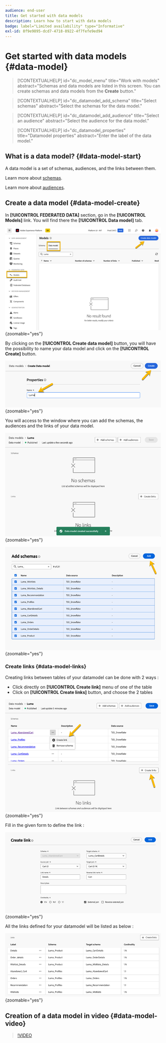 ```yaml
---
audience: end-user
title: Get started with data models
description: Learn how to start with data models
badge: label="Limited availability" type="Informative"
exl-id: 8f9e9895-dcd7-4718-8922-4f7fefe9ed94
---
```

# Get started with data models {#data-model}


>[!CONTEXTUALHELP]
>id="dc_model_menu"
>title="Work with models"
>abstract="Schemas and data models are listed in this screen. You can create schemas and data models from the **Create** button."

>[!CONTEXTUALHELP]
>id="dc_datamodel_add_schema"
>title="Select schemas"
>abstract="Select the schemas for the data model."


>[!CONTEXTUALHELP]
>id="dc_datamodel_add_audience"
>title="Select an audience"
>abstract="Select the audience for the data model."

>[!CONTEXTUALHELP]
>id="dc_datamodel_properties"
>title="Datamodel properties"
>abstract="Enter the label of the data model."


## What is a data model? {#data-model-start}

A data model is a set of schemas, audiences, and the links between them.

Learn more about [schemas](../customer/schemas.md#schema-start).

Learn more about [audiences](../start/audiences.md).

## Create a data model {#data-model-create}

In **[!UICONTROL FEDERATED DATA]** section, go in the **[!UICONTROL Models]** link. You will find there the **[!UICONTROL Data model]** tab.

![](assets/datamodel_create.png){zoomable="yes"}

By clicking on the **[!UICONTROL Create data model]** button, you will have the possibility to name your data model and click on the **[!UICONTROL Create]** button.

![](assets/datamodel_name.png){zoomable="yes"}

You will access to the window where you can add the schemas, the audiences and the links of your data model.

![](assets/datamodel_created.png){zoomable="yes"}

![](assets/datamodel_schemas.png){zoomable="yes"}

### Create links {#data-model-links}

Creating links between tables of your datamodel can be done with 2 ways : 

- Click directly on **[!UICONTROL Create link]** menu of one of the table
- Click on **[!UICONTROL Create links]** button, and choose the 2 tables

![](assets/datamodel_createlinks.png){zoomable="yes"}

Fill in the given form to define the link :

![](assets/datamodel_link.png){zoomable="yes"}

All the links defined for your datamodel will be listed as below : 

![](assets/datamodel_alllinks.png){zoomable="yes"}

## Creation of a data model in video {#data-model-video}

>[!VIDEO](https://video.tv.adobe.com/v/3432020)
